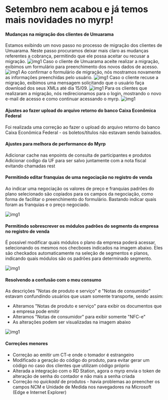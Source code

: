 # Setembro nem acabou e já temos mais novidades no myrp!

#### Mudanças na migração dos clientes de Umuarama
Estamos exibindo um novo passo no processo de migração dos clientes de Umuarama.
Neste passo procuramos deixar mais claro as mudanças referentes a cobrança, permitindo que ele possa aceitar ou recusar a migração.
![img1](http://i.imgur.com/e3Uqgjm.png)
Caso o cliente de Umuarama aceite realizar a migração, exibimos um formulário para preenchimento dos novos dados de acesso.
![img1](http://i.imgur.com/ZtPIOKB.png)
Ao confirmar o formulário de migração, nós mostramos novamente as informações preenchidas pelo usuário.
![img1](http://i.imgur.com/ythKxBz.png)
Caso o cliente recuse a migração, exibimos uma mensagem solicitando que o usuário faça download dos seus XMLs até dia 15/09.
![img1](http://i.imgur.com/t2cQmmo.png)
Para os clientes que realizaram a migração, nós redirecionamos para o login, mostrando o novo e-mail de acesso e como continuar acessando o myrp.
![img1](http://i.imgur.com/yKVNnpY.png)

#### Ajustes ao fazer upload do arquivo retorno do banco Caixa Econômica Federal
Foi realizada uma correção ao fazer o upload do arquivo retorno do banco Caixa Econômica Federal - os boletos/títulos não estavam sendo baixados.

#### Ajustes para melhora de performance do Myrp
Adicionar cache nas enpoints de consulta de participantes e produtos
Adicionar codigo da UF para ser salvo juntamente com a nota fiscal evitando chamadas rest


#### Permitindo editar franquias de uma negociação no registro de venda

Ao indicar uma negociação os valores de preço e franquias padrões do plano selecionado são copiados para os campos da negociação, como forma de facilitar o preenchimento do formulário. Bastando indicar quais foram as franquias e o preço negociado.

![img1](https://image.prntscr.com/image/GWzsho6nR7WYy2DJA4A2FQ.png)


#### Permitindo sobrescrever os módulos padrões do segmento da empresa no registro de venda

É possível modificar quais módulos o plano da empresa poderá acessar, selecionando os mesmos nos checboxes indicados na imagem abaixo.
Eles são checkados automaticamente na seleção de segmentos e planos, indicando quais módulos são os padrões para determinado segmento.

![img1](https://image.prntscr.com/image/-M2lzpcGQ12gbC-1jqIERg.png)

#### Resolvendo a confusão com o meu consumo

As descrições "Notas de produto e serviço" e "Notas de consumidor" estavam confundindo usuários que usam somente transporte, sendo assim:

- Alteramos "Notas de produto e serviço" para exibir os documentos que a empresa pode emitir
- Alteramos "Notas de consumidor" para exibir somente "NFC-e"
- As alterações podem ser visualizadas na imagem abaixo

![img1](https://i.imgur.com/mD0ajQY.png)

#### Correções menores
- Correção ao emitir um CT-e onde o tomador é estrangeiro
- Modificado a geração do código do produto, para evitar gerar um código no caso dos clientes que utilizam código próprio
- Alterada a integração com o RD Station, agora o myrp envia o token de alteração de senha do contador e não mais a senha criada
- Correção no *quickadd* de produtos - havia problemas ao preencher os campos NCM e Unidade de Medida nos navegadores na Microsoft (Edge e Internet Explorer)
